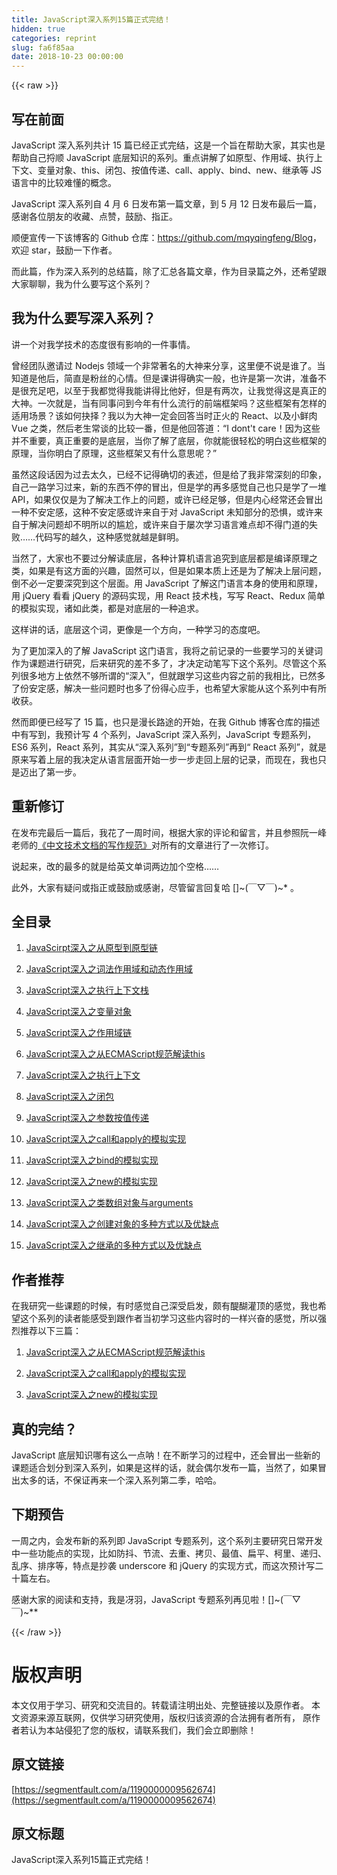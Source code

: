 ```yaml
---
title: JavaScript深入系列15篇正式完结！
hidden: true
categories: reprint
slug: fa6f85aa
date: 2018-10-23 00:00:00
---
```


{{< raw >}}

                    
<h2 id="articleHeader0">写在前面</h2>
<p>JavaScript 深入系列共计 15 篇已经正式完结，这是一个旨在帮助大家，其实也是帮助自己捋顺 JavaScript 底层知识的系列。重点讲解了如原型、作用域、执行上下文、变量对象、this、闭包、按值传递、call、apply、bind、new、继承等 JS 语言中的比较难懂的概念。</p>
<p>JavaScript 深入系列自 4 月 6 日发布第一篇文章，到 5 月 12 日发布最后一篇，感谢各位朋友的收藏、点赞，鼓励、指正。</p>
<p>顺便宣传一下该博客的 Github 仓库：<a href="https://github.com/mqyqingfeng/Blog" rel="nofollow noreferrer" target="_blank">https://github.com/mqyqingfeng/Blog</a>，欢迎 star，鼓励一下作者。</p>
<p>而此篇，作为深入系列的总结篇，除了汇总各篇文章，作为目录篇之外，还希望跟大家聊聊，我为什么要写这个系列？</p>
<h2 id="articleHeader1">我为什么要写深入系列？</h2>
<p>讲一个对我学技术的态度很有影响的一件事情。</p>
<p>曾经团队邀请过 Nodejs 领域一个非常著名的大神来分享，这里便不说是谁了。当知道是他后，简直是粉丝的心情。但是课讲得确实一般，也许是第一次讲，准备不是很充足吧，以至于我都觉得我能讲得比他好，但是有两次，让我觉得这是真正的大神。一次就是，当有同事问到今年有什么流行的前端框架吗？这些框架有怎样的适用场景？该如何抉择？我以为大神一定会回答当时正火的 React、以及小鲜肉 Vue 之类，然后老生常谈的比较一番，但是他回答道：“I dont't care！因为这些并不重要，真正重要的是底层，当你了解了底层，你就能很轻松的明白这些框架的原理，当你明白了原理，这些框架又有什么意思呢？”</p>
<p>虽然这段话因为过去太久，已经不记得确切的表述，但是给了我非常深刻的印象，自己一路学习过来，新的东西不停的冒出，但是学的再多感觉自己也只是学了一堆 API，如果仅仅是为了解决工作上的问题，或许已经足够，但是内心经常还会冒出一种不安定感，这种不安定感或许来自于对 JavaScript 未知部分的恐惧，或许来自于解决问题却不明所以的尴尬，或许来自于屡次学习语言难点却不得门道的失败……代码写的越久，这种感觉就越是鲜明。</p>
<p>当然了，大家也不要过分解读底层，各种计算机语言追究到底层都是编译原理之类，如果是有这方面的兴趣，固然可以，但是如果本质上还是为了解决上层问题，倒不必一定要深究到这个层面。用 JavaScript 了解这门语言本身的使用和原理，用 jQuery 看看 jQuery 的源码实现，用 React 技术栈，写写 React、Redux 简单的模拟实现，诸如此类，都是对底层的一种追求。</p>
<p>这样讲的话，底层这个词，更像是一个方向，一种学习的态度吧。</p>
<p>为了更加深入的了解 JavaScript 这门语言，我将之前记录的一些要学习的关键词作为课题进行研究，后来研究的差不多了，才决定动笔写下这个系列。尽管这个系列很多地方上依然不够所谓的“深入”，但就跟学习这些内容之前的我相比，已然多了份安定感，解决一些问题时也多了份得心应手，也希望大家能从这个系列中有所收获。</p>
<p>然而即便已经写了 15 篇，也只是漫长路途的开始，在我 Github 博客仓库的描述中有写到，我预计写 4 个系列，JavaScript 深入系列，JavaScript 专题系列，ES6 系列，React 系列，其实从“深入系列”到“专题系列”再到“ React 系列”，就是原来写着上层的我决定从语言层面开始一步一步走回上层的记录，而现在，我也只是迈出了第一步。</p>
<h2 id="articleHeader2">重新修订</h2>
<p>在发布完最后一篇后，我花了一周时间，根据大家的评论和留言，并且参照阮一峰老师的<a href="https://github.com/ruanyf/document-style-guide" rel="nofollow noreferrer" target="_blank">《中文技术文档的写作规范》</a>对所有的文章进行了一次修订。</p>
<p>说起来，改的最多的就是给英文单词两边加个空格……</p>
<p>此外，大家有疑问或指正或鼓励或感谢，尽管留言回复哈 []~(￣▽￣)~* 。</p>
<h2 id="articleHeader3">全目录</h2>
<ol>
<li><p><a href="https://segmentfault.com/a/1190000008959943">JavaScirpt深入之从原型到原型链</a></p></li>
<li><p><a href="https://segmentfault.com/a/1190000008972987" target="_blank">JavaScript深入之词法作用域和动态作用域</a></p></li>
<li><p><a href="https://segmentfault.com/a/1190000009006005">JavaScript深入之执行上下文栈</a></p></li>
<li><p><a href="https://segmentfault.com/a/1190000009018898" target="_blank">JavaScript深入之变量对象</a></p></li>
<li><p><a href="https://segmentfault.com/a/1190000009035308">JavaScript深入之作用域链</a></p></li>
<li><p><a href="https://segmentfault.com/a/1190000009048715" target="_blank">JavaScript深入之从ECMAScript规范解读this</a></p></li>
<li><p><a href="https://segmentfault.com/a/1190000009063218">JavaScript深入之执行上下文</a></p></li>
<li><p><a href="https://segmentfault.com/a/1190000009215716" target="_blank">JavaScript深入之闭包</a></p></li>
<li><p><a href="https://segmentfault.com/a/1190000009229025">JavaScript深入之参数按值传递</a></p></li>
<li><p><a href="https://segmentfault.com/a/1190000009257663" target="_blank">JavaScript深入之call和apply的模拟实现</a></p></li>
<li><p><a href="https://segmentfault.com/a/1190000009271416">JavaScript深入之bind的模拟实现</a></p></li>
<li><p><a href="https://segmentfault.com/a/1190000009286643" target="_blank">JavaScript深入之new的模拟实现</a></p></li>
<li><p><a href="https://segmentfault.com/a/1190000009328344">JavaScript深入之类数组对象与arguments</a></p></li>
<li><p><a href="https://segmentfault.com/a/1190000009359984" target="_blank">JavaScript深入之创建对象的多种方式以及优缺点</a></p></li>
<li><p><a href="https://segmentfault.com/a/1190000009389979">JavaScript深入之继承的多种方式以及优缺点</a></p></li>
</ol>
<h2 id="articleHeader4">作者推荐</h2>
<p>在我研究一些课题的时候，有时感觉自己深受启发，颇有醍醐灌顶的感觉，我也希望这个系列的读者能感受到跟作者当初学习这些内容时的一样兴奋的感觉，所以强烈推荐以下三篇：</p>
<ol>
<li><p><a href="https://segmentfault.com/a/1190000009048715" target="_blank">JavaScript深入之从ECMAScript规范解读this</a></p></li>
<li><p><a href="https://segmentfault.com/a/1190000009257663">JavaScript深入之call和apply的模拟实现</a></p></li>
<li><p><a href="https://segmentfault.com/a/1190000009286643" target="_blank">JavaScript深入之new的模拟实现</a></p></li>
</ol>
<h2 id="articleHeader5">真的完结？</h2>
<p>JavaScript 底层知识哪有这么一点呐！在不断学习的过程中，还会冒出一些新的课题适合划分到深入系列，如果是这样的话，就会偶尔发布一篇，当然了，如果冒出太多的话，不保证再来一个深入系列第二季，哈哈。</p>
<h2 id="articleHeader6">下期预告</h2>
<p>一周之内，会发布新的系列即 JavaScript 专题系列，这个系列主要研究日常开发中一些功能点的实现，比如防抖、节流、去重、拷贝、最值、扁平、柯里、递归、乱序、排序等，特点是抄袭 underscore 和 jQuery 的实现方式，而这次预计写二十篇左右。</p>
<p>感谢大家的阅读和支持，我是冴羽，JavaScript 专题系列再见啦！[]~(￣▽￣)~**</p>

                
{{< /raw >}}

# 版权声明
本文仅用于学习、研究和交流目的。转载请注明出处、完整链接以及原作者。
本文资源来源互联网，仅供学习研究使用，版权归该资源的合法拥有者所有，
原作者若认为本站侵犯了您的版权，请联系我们，我们会立即删除！

## 原文链接
[https://segmentfault.com/a/1190000009562674](https://segmentfault.com/a/1190000009562674)

## 原文标题
JavaScript深入系列15篇正式完结！
